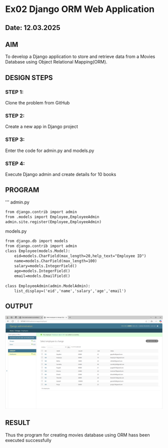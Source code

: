 # Ex02 Django ORM Web Application
## Date: 12.03.2025

## AIM
To develop a Django application to store and retrieve data from a Movies Database using Object Relational Mapping(ORM).




## DESIGN STEPS

### STEP 1:
Clone the problem from GitHub

### STEP 2:
Create a new app in Django project

### STEP 3:
Enter the code for admin.py and models.py

### STEP 4:
Execute Django admin and create details for 10 books

## PROGRAM
'''
admin.py

    from django.contrib import admin
    from .models import Employee,EmployeeAdmin
    admin.site.register(Employee,EmployeeAdmin)

models.py

    from django.db import models
    from django.contrib import admin
    class Employee(models.Model):
        eid=models.CharField(max_length=20,help_text="Employee ID")
        name=models.CharField(max_length=100)
        salary=models.IntegerField()
        age=models.IntegerField()
        email=models.EmailField()
    
    class EmployeeAdmin(admin.ModelAdmin):
        list_display=('eid','name','salary','age','email')


## OUTPUT

![alt text](<Screenshot 2025-03-16 185250.png>)


## RESULT
Thus the program for creating movies database using ORM hass been executed successfully
